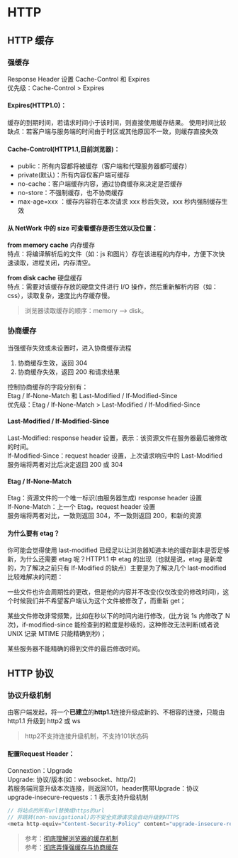 # HTTP

## HTTP 缓存
### 强缓存

Response Header 设置 Cache-Control 和 Expires  
优先级：Cache-Control > Expires

#### Expires(HTTP1.0)：

缓存的到期时间，若请求时间小于该时间，则直接使用缓存结果。
使用时间比较缺点：若客户端与服务端的时间由于时区或其他原因不一致，则缓存直接失效

#### Cache-Control(HTTP1.1,目前浏览器)：

- public：所有内容都将被缓存（客户端和代理服务器都可缓存）
- private(默认)：所有内容仅客户端可缓存
- no-cache：客户端缓存内容，通过协商缓存来决定是否缓存
- no-store：不强制缓存，也不协商缓存
- max-age=xxx ：缓存内容将在本次请求 xxx 秒后失效，xxx 秒内强制缓存生效

#### 从 NetWork 中的 size 可查看缓存是否生效以及位置：

**from memory cache** 内存缓存  
特点：将编译解析后的文件（如：js 和图片）存在该进程的内存中，方便下次快速读取，进程关闭，内存清空。

**from disk cache** 硬盘缓存  
特点：需要对该缓存存放的硬盘文件进行 I/O 操作，然后重新解析内容（如：css），读取复杂，速度比内存缓存慢。

> 浏览器读取缓存的顺序：memory –> disk。

### 协商缓存

当强缓存失效或未设置时，进入协商缓存流程

1. 协商缓存生效，返回 304
1. 协商缓存失效，返回 200 和请求结果

控制协商缓存的字段分别有：  
Etag / If-None-Match 和 Last-Modified / If-Modified-Since  
优先级：Etag / If-None-Match > Last-Modified / If-Modified-Since

#### Last-Modified / If-Modified-Since

Last-Modified: response header 设置，表示：该资源文件在服务器最后被修改的时间。  
If-Modified-Since：request header 设置，上次请求响应中的 Last-Modified  
服务端将两者对比后决定返回 200 或 304

#### Etag / If-None-Match

Etag：资源文件的一个唯一标识(由服务器生成) response header 设置  
If-None-Match：上一个 Etag，request header 设置  
服务端将两者对比，一致则返回 304，不一致则返回 200，和新的资源

#### 为什么要有 etag？

你可能会觉得使用 last-modified 已经足以让浏览器知道本地的缓存副本是否足够新，为什么还需要 etag 呢？HTTP1.1 中 etag 的出现（也就是说，etag 是新增的，为了解决之前只有 If-Modified 的缺点）主要是为了解决几个 last-modified 比较难解决的问题：

一些文件也许会周期性的更改，但是他的内容并不改变(仅仅改变的修改时间)，这个时候我们并不希望客户端认为这个文件被修改了，而重新 get；

某些文件修改非常频繁，比如在秒以下的时间内进行修改，(比方说 1s 内修改了 N 次)，if-modified-since 能检查到的粒度是秒级的，这种修改无法判断(或者说 UNIX 记录 MTIME 只能精确到秒)；

某些服务器不能精确的得到文件的最后修改时间。

## HTTP 协议

### 协议升级机制

由客户端发起，将一个**已建立**的**http1.1**连接升级成新的、不相容的连接，只能由 http1.1 升级到 http2 或 ws  
>http2不支持连接升级机制，不支持101状态码

#### 配置**Request Header**：

Connextion：Upgrade  
Upgrade: 协议/版本(如：websocket、http/2)  
若服务端同意升级本次连接，则返回101，header携带Upgrade：协议  
upgrade-insecure-requests：1 表示支持升级机制

```js
// 将站点的所有url替换成https的url
// 非跳转(non-navigational)的不安全资源请求会自动升级到HTTPS
<meta http-equiv="Content-Security-Policy" content="upgrade-insecure-requests">
```

> 参考：[彻底理解浏览器的缓存机制](https://juejin.cn/post/6844903593275817998)  
> 参考：[彻底弄懂强缓存与协商缓存](https://www.jianshu.com/p/9c95db596df5)
